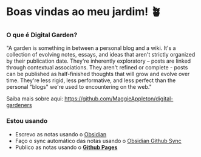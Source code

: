 # Boas vindas ao meu jardim! :potted_plant:

### O que é Digital Garden?
"A garden is something in between a personal blog and a wiki. It's a collection of evolving notes, essays, and ideas that aren't strictly organized by their publication date. They're inherently exploratory – posts are linked through contextual associations. They aren't refined or complete - posts can be published as half-finished thoughts that will grow and evolve over time. They're less rigid, less performative, and less perfect than the personal "blogs" we're used to encountering on the web."

Saiba mais sobre aqui: https://github.com/MaggieAppleton/digital-gardeners

### Estou usando
- Escrevo as notas usando o [Obsidian](https://obsidian.md/)
- Faço o sync automático das notas usando o [Obsidian Github Sync](https://github.com/BiancaPereira/Obsidian-GitHub-Sync)
- Publico as notas usando o **[Github Pages](https://quartz.jzhao.xyz/)**
